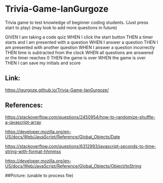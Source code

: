 # Trivia-Game-IanGurgoze

Trivia game to test knowledge of beginner coding students. (Just press start to play) (may look to add more questions in future)

GIVEN I am taking a code quiz
WHEN I click the start button
THEN a timer starts and I am presented with a question
WHEN I answer a question
THEN I am presented with another question
WHEN I answer a question incorrectly
THEN time is subtracted from the clock
WHEN all questions are answered or the timer reaches 0
THEN the game is over
WHEN the game is over
THEN I can save my initials and score


## Link:

https://igurgoze.github.io/Trivia-Game-IanGurgoze/


## References:

https://stackoverflow.com/questions/2450954/how-to-randomize-shuffle-a-javascript-array

https://developer.mozilla.org/en-US/docs/Web/JavaScript/Reference/Global_Objects/Date

https://stackoverflow.com/questions/6312993/javascript-seconds-to-time-string-with-format-hhmmss

https://developer.mozilla.org/en-US/docs/Web/JavaScript/Reference/Global_Objects/Object/toString

##Picture:
(unable to process file)
